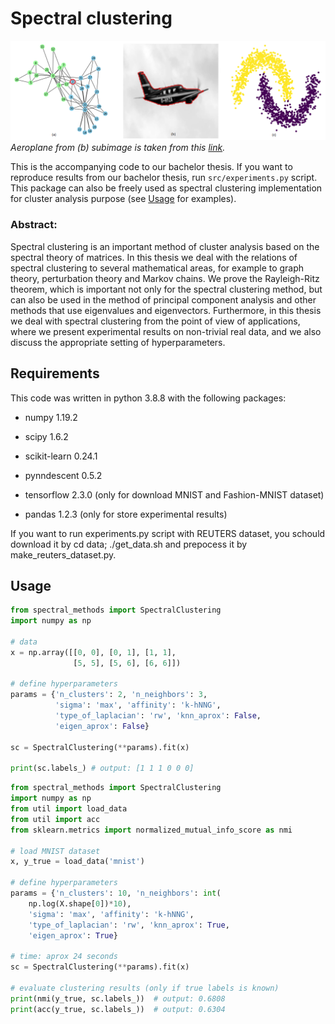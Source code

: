 # Spectral clustering

![](https://github.com/CepkaR/Spectral-Clustering/blob/main/spectral_clustering.png)
*Aeroplane from (b) subimage is taken from this [link](https://www.newscientist.com/article/2255751-zero-emissions-hydrogen-plane-test-was-part-powered-by-fossil-fuels/).*

This is the accompanying code to our bachelor thesis. 
If you want to reproduce results from our bachelor thesis, run `src/experiments.py` script. This package can also be freely used 
as spectral clustering implementation for cluster analysis purpose (see [Usage](#Usage) for examples).

### Abstract:

Spectral clustering is an important method of cluster analysis based on the spectral theory of matrices. In this thesis we deal with the relations of spectral clustering to several mathematical areas, for example to graph theory, perturbation theory and Markov chains. We prove the Rayleigh-Ritz theorem, which is important not only for the spectral clustering method, but can also be used in the method of principal component analysis and other methods that use eigenvalues and eigenvectors. Furthermore, in this thesis we deal with spectral clustering from the point of view of applications, where we present experimental results on non-trivial real data, and we also discuss the appropriate setting of hyperparameters.

## Requirements
This code was written in python 3.8.8 with the following packages:

* numpy 1.19.2
* scipy 1.6.2
* scikit-learn 0.24.1
* pynndescent 0.5.2

* tensorflow 2.3.0 (only for download MNIST and Fashion-MNIST dataset)
* pandas 1.2.3 (only for store experimental results)

If you want to run experiments.py script with REUTERS dataset, you schould download it by cd data; ./get_data.sh and prepocess it by make_reuters_dataset.py.

## Usage
```python
from spectral_methods import SpectralClustering
import numpy as np

# data
x = np.array([[0, 0], [0, 1], [1, 1],
              [5, 5], [5, 6], [6, 6]])

# define hyperparameters
params = {'n_clusters': 2, 'n_neighbors': 3,
          'sigma': 'max', 'affinity': 'k-hNNG',
          'type_of_laplacian': 'rw', 'knn_aprox': False,
          'eigen_aprox': False}

sc = SpectralClustering(**params).fit(x)

print(sc.labels_) # output: [1 1 1 0 0 0]
```

```python
from spectral_methods import SpectralClustering
import numpy as np
from util import load_data
from util import acc
from sklearn.metrics import normalized_mutual_info_score as nmi

# load MNIST dataset
x, y_true = load_data('mnist')

# define hyperparameters
params = {'n_clusters': 10, 'n_neighbors': int(
    np.log(X.shape[0])*10),
    'sigma': 'max', 'affinity': 'k-hNNG',
    'type_of_laplacian': 'rw', 'knn_aprox': True,
    'eigen_aprox': True}

# time: aprox 24 seconds
sc = SpectralClustering(**params).fit(x)

# evaluate clustering results (only if true labels is known)
print(nmi(y_true, sc.labels_))  # output: 0.6808
print(acc(y_true, sc.labels_))  # output: 0.6304
```

